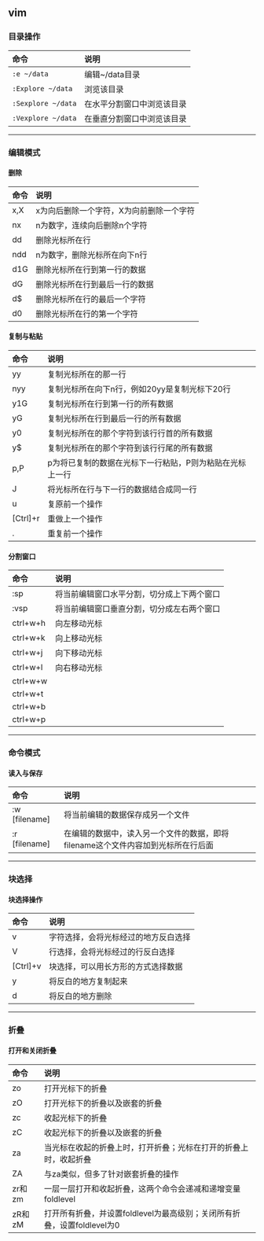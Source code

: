 ## vim

### 目录操作
命令|说明
:--|:--
`:e ~/data`|编辑~/data目录
`:Explore ~/data`|浏览该目录
`:Sexplore ~/data`|在水平分割窗口中浏览该目录
`:Vexplore ~/data`|在垂直分割窗口中浏览该目录

***

### 编辑模式
#### 删除
命令|说明
:--|:--
x,X|x为向后删除一个字符，X为向前删除一个字符
nx|n为数字，连续向后删除n个字符
dd|删除光标所在行
ndd|n为数字，删除光标所在向下n行
d1G|删除光标所在行到第一行的数据
dG|删除光标所在行到最后一行的数据
d$|删除光标所在行的最后一个字符
d0|删除光标所在行的第一个字符

#### 复制与粘贴
命令|说明
:--|:--
yy|复制光标所在的那一行
nyy|复制光标所在向下n行，例如20yy是复制光标下20行
y1G|复制光标所在行到第一行的所有数据
yG|复制光标所在行到最后一行的所有数据
y0|复制光标所在的那个字符到该行行首的所有数据
y$|复制光标所在的那个字符到该行行尾的所有数据
p,P|p为将已复制的数据在光标下一行粘贴，P则为粘贴在光标上一行
J|将光标所在行与下一行的数据结合成同一行
u|复原前一个操作
[Ctrl]+r|重做上一个操作
.|重复前一个操作

#### 分割窗口
命令|说明
:--|:--
:sp|将当前编辑窗口水平分割，切分成上下两个窗口
:vsp|将当前编辑窗口垂直分割，切分成左右两个窗口
ctrl+w+h|向左移动光标
ctrl+w+k|向上移动光标
ctrl+w+j|向下移动光标
ctrl+w+l|向右移动光标
ctrl+w+w|
ctrl+w+t|
ctrl+w+b|
ctrl+w+p|

***

### 命令模式
#### 读入与保存
命令|说明
:--|:--
:w [filename]|将当前编辑的数据保存成另一个文件
:r [filename]|在编辑的数据中，读入另一个文件的数据，即将filename这个文件内容加到光标所在行后面

***

### 块选择
#### 块选择操作
命令|说明
:--|:--
v|字符选择，会将光标经过的地方反白选择
V|行选择，会将光标经过的行反白选择
[Ctrl]+v|块选择，可以用长方形的方式选择数据
y|将反白的地方复制起来
d|将反白的地方删除
***

### 折叠
#### 打开和关闭折叠
命令|说明
:--|:--
zo|打开光标下的折叠
zO|打开光标下的折叠以及嵌套的折叠
zc|收起光标下的折叠
zC|收起光标下的折叠以及嵌套的折叠
za|当光标在收起的折叠上时，打开折叠；光标在打开的折叠上时，收起折叠
ZA|与za类似，但多了针对嵌套折叠的操作
zr和zm|一层一层打开和收起折叠，这两个命令会递减和递增变量foldlevel
zR和zM|打开所有折叠，并设置foldlevel为最高级别；关闭所有折叠，设置foldlevel为0
